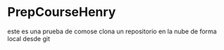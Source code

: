 # PrepCourseHenry
este es una prueba de comose clona un repositorio en la nube de forma local desde git
